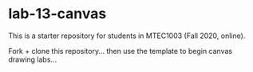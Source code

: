 # lab-13-canvas

This is a starter repository for students in MTEC1003 (Fall 2020, online).

Fork + clone this repository... then use the template to begin canvas drawing labs...
